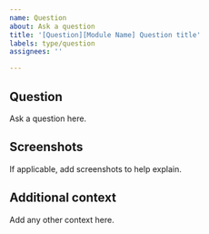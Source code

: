 ```yaml
---
name: Question
about: Ask a question
title: '[Question][Module Name] Question title'
labels: type/question
assignees: ''

---
```


## Question
Ask a question here.

## Screenshots
If applicable, add screenshots to help explain.

## Additional context
Add any other context here.
